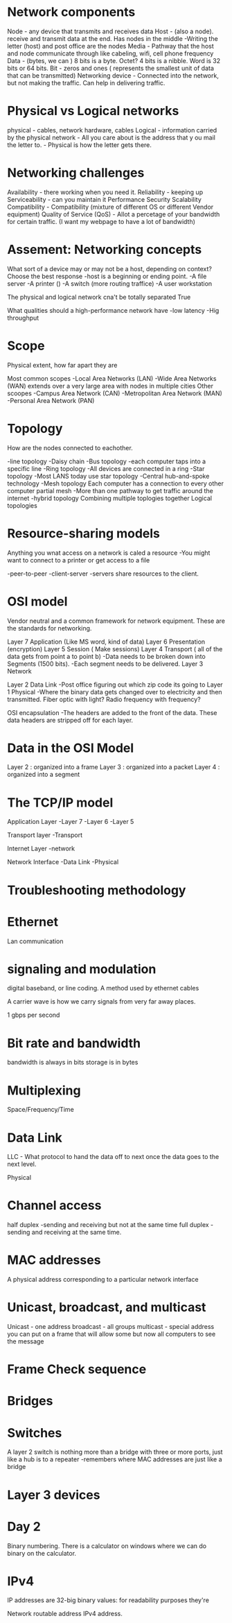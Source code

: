 # Network components

Node - any device that transmits and receives data
Host - (also a node). receive and transmit data at the end. Has nodes in the middle
    -Writing the letter (host) and post office are the nodes
Media - Pathway that the host and node communicate through like cabeling, wifi, cell phone frequency
Data - (bytes, we can ) 8 bits is a byte. Octet? 4 bits is a nibble. Word is 32 bits or 64 bits.
Bit - zeros and ones ( represents the smallest unit of data that can be transmitted)
Networking device - Connected into the network, but not making the traffic. Can help in delivering traffic. 



# Physical vs Logical networks

physical - cables, network hardware, cables
Logical - information carried by the physical network
    - All you care about is the address that y ou mail the letter to. 
    - Physical is how the letter gets there. 


# Networking challenges

Availability - there working when you need it. 
Reliability - keeping up
Serviceability - can you maintain it
Performance
Security
Scalability
Compatibility - Compatibility (mixture of different OS or different Vendor equipment)
Quality of Service (QoS) - Allot a percetage of your bandwidth for certain traffic. (I want my webpage to have a lot of bandwidth)


# Assement: Networking concepts

What sort of a device may or may not be a host, depending on context? Choose the best response
-host is a beginning or ending point. 
-A file server
-A printer ()
-A switch (more routing traffice)
-A user workstation

The physical and logical network cna't be totally separated
True

What qualities should a high-performance network have
-low latency 
-Hig throughput


# Scope 

Physical extent, how far apart they are

Most common scopes
-Local Area Networks (LAN)
-Wide Area Networks (WAN)
    extends over a very large area
    with nodes in multiple cities
Other scoopes
-Campus Area Network (CAN)
-Metropolitan Area Network (MAN)
-Personal Area Network (PAN)


# Topology 
How are the nodes connected to eachother. 

-line topology
    -Daisy chain
-Bus topology
    -each computer taps into a specific line
-Ring topology
    -All devices are connected in a ring
-Star topology
    -Most LANS today use star topology
    -Central hub-and-spoke technology
-Mesh topology
    Each computer has a connection to every other computer
    partial mesh
    -More than one pathway to get traffic around the internet
-hybrid topology
    Combining multiple toplogies together
Logical topologies


# Resource-sharing models
Anything you wnat access on a network is caled a resource
-You might want to connect to a printer or get access to a file

-peer-to-peer
-client-server
    -servers share resources to the client.


# OSI model

Vendor neutral and a common framework for network equipment. These are the standards for networking. 


Layer 7 Application (Like MS word, kind of data)
Layer 6 Presentation (encryption)
Layer 5 Session ( Make sessions)
Layer 4 Transport ( all of the data gets from point a to point b)
    -Data needs to be broken down into Segments (1500 bits).
    -Each segment needs to be delivered. 
Layer 3 Network

Layer 2 Data Link
    -Post office figuring out which zip code its going to 
Layer 1 Physical
    -Where the binary data gets changed over to electricity and then transmitted. Fiber optic with light? Radio frequency with frequency?

OSI
    encapsulation 
        -The headers are added to the front of the data. These data headers are stripped off for each layer. 

# Data in the OSI Model
Layer 2 : organized into a frame
Layer 3 : organized into a packet
Layer 4 : organized into a segment


# The TCP/IP model

Application Layer
    -Layer 7
    -Layer 6
    -Layer 5

Transport layer 
    -Transport

Internet Layer 
    -network

Network Interface
    -Data Link
    -Physical


# Troubleshooting methodology



# Ethernet

Lan communication

# signaling and modulation

digital baseband, or line coding. A method used by ethernet cables

A carrier wave is how we carry signals from very far away places. 

1 gbps per second

# Bit rate and bandwidth

bandwidth is always in bits
storage is in bytes

# Multiplexing

Space/Frequency/Time 


# Data Link

LLC - What protocol to hand the data off to next once the data goes to the next level.

Physical

# Channel access

half duplex -sending and receiving but not at the same time
full duplex -sending and receiving at the same time. 

# MAC addresses

A physical address corresponding to a particular network interface


# Unicast, broadcast, and multicast

Unicast - one address
broadcast - all groups
multicast - special address you can put on a frame that will allow some but now all computers to see the message

# Frame Check sequence

# Bridges



# Switches

A layer 2 switch is nothing more than a bridge with three or more ports, just like a hub is to a repeater
-remembers where MAC addresses are just like a bridge

# Layer 3 devices


# Day 2

Binary numbering. There is a calculator on windows where we can do binary on the calculator. 

# IPv4 
IP addresses are 32-big binary values: for readability purposes they're

Network routable address IPv4 address. 

